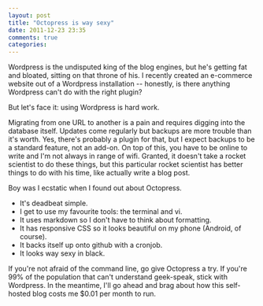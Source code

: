 ```yaml
---
layout: post
title: "Octopress is way sexy"
date: 2011-12-23 23:35
comments: true
categories: 
---
```

Wordpress is the undisputed king of the blog engines, but he's getting
fat and bloated, sitting on that throne of his. I recently created an e-commerce
website out of a Wordpress installation -- honestly, is there anything Wordpress
can't do with the right plugin?

But let's face it: using Wordpress is hard work.

<!-- more -->

Migrating from one URL to another is a pain and requires digging into 
the database itself. Updates come regularly but backups are more trouble than 
it's worth. Yes, there's probably a plugin for that, but I expect backups 
to be a standard feature, not an add-on. On top of this, you have to be online 
to write and I'm not always in range of wifi. Granted, it doesn't take a
rocket scientist to do these things, but this particular rocket scientist has
better things to do with his time, like actually write a blog post.

Boy was I ecstatic when I found out about Octopress.

* It's deadbeat simple.
* I get to use my favourite tools: the terminal and vi.
* It uses markdown so I don't have to think about formatting.
* It has responsive CSS so it looks beautiful on my phone (Android, of course).
* It backs itself up onto github with a cronjob.
* It looks way sexy in black.

If you're not afraid of the command line, go give Octopress a try. If you're
99% of the population that can't understand geek-speak, stick with Wordpress.
In the meantime, I'll go ahead and brag about how this self-hosted blog costs
me $0.01 per month to run.
